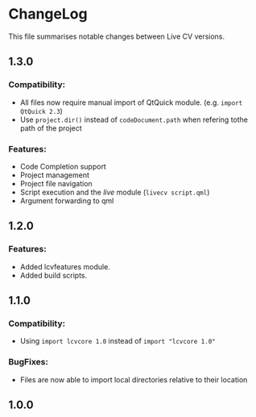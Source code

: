 # ChangeLog

This file summarises notable changes between Live CV versions.

## 1.3.0

### Compatibility:
   - All files now require manual import of QtQuick module. (e.g. ```import QtQuick 2.3```)
   - Use ```project.dir()``` instead of ```codeDocument.path``` when refering tothe path of the project

### Features:
   - Code Completion support
   - Project management 
   - Project file navigation
   - Script execution and the *live* module (```livecv script.qml```)
   - Argument forwarding to qml

## 1.2.0

### Features:
   - Added lcvfeatures module.
   - Added build scripts.

## 1.1.0

### Compatibility:

   - Using ```import lcvcore 1.0``` instead of ```import "lcvcore 1.0" ```

### BugFixes:

   - Files are now able to import local directories relative to their location 

## 1.0.0

